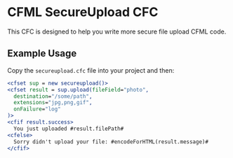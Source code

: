 # CFML SecureUpload CFC

This CFC is designed to help you write more secure file upload CFML code.

## Example Usage

Copy the `secureupload.cfc` file into your project and then:

```cfm
<cfset sup = new secureupload()>
<cfset result = sup.upload(fileField="photo",
  destination="/some/path",
  extensions="jpg,png,gif",
  onFailure="log"
)>
<cfif result.success>
  You just uploaded #result.filePath#
<cfelse>
  Sorry didn't upload your file: #encodeForHTML(result.message)#
</cfif>
```
